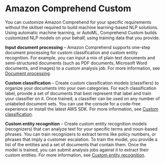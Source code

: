 # Amazon Comprehend Custom<a name="concepts-custom"></a>

You can customize Amazon Comprehend for your specific requirements without the skillset required to build machine learning\-based NLP solutions\. Using automatic machine learning, or AutoML, Comprehend Custom builds customized NLP models on your behalf, using training data that you provide\.

**Input document processing** – Amazon Comprehend supports one\-step document processing for custom classification and custom entity recognition\. For example, you can input a mix of plain text documents and semi\-structured documents \(such as PDF documents, Microsoft Word documents, and images\) to a custom analysis job\. For more information, see [Document processing](idp.md)\.

**Custom classification** – Create custom classification models \(classifiers\) to organize your documents into your own categories\. For each classification label, provide a set of documents that best represent that label and train your classifier on it\. Once trained, a classifier can be used on any number of unlabeled document sets\. You can use the console for a code\-free experience or install the latest AWS SDK\. For more information, see [Custom classification](how-document-classification.md)\.

**Custom entity recognition** – Create custom entity recognition models \(recognizers\) that can analyze text for your specific terms and noun\-based phrases\. You can train recognizers to extract terms like policy numbers, or phrases that imply a customer escalation\. To train the model, you provide a list of the entities and a set of documents that contain them\. Once the model is trained, you can submit analysis jobs against it to extract their custom entities\. For more information, see [Custom entity recognition](custom-entity-recognition.md)\. 